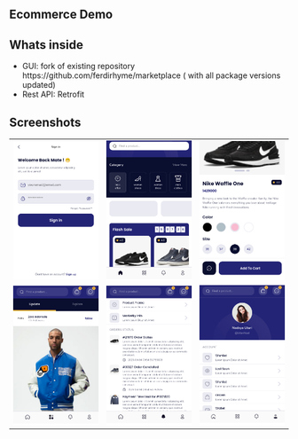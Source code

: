 <h2>Ecommerce Demo</h2>

<h2>Whats inside</h2>
<ul>
    <li>GUI: fork of existing repository https://github.com/ferdirhyme/marketplace ( with all package versions updated)</li>
    <li>Rest API: Retrofit</li>
</ul>
<h2>Screenshots</h2>
<table width="100%">
<tr>
    <td ><img src="images/1.png" /></td><td><img src="images/2.png" /></td><td><img src="images/3.png" /></td>
</tr>
<tr>
    <td ><img src="images/4.png" /></td><td><img src="images/5.png" /></td><td><img src="images/6.png" /></td>
</tr>
</table>
